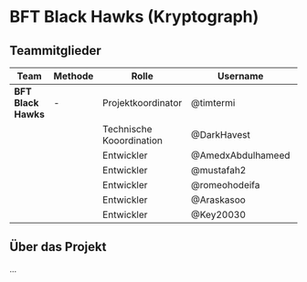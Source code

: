 # BFT Black Hawks (Kryptograph)

## Teammitglieder

| Team    	| Methode 	|Rolle		|Username	|Branch		|
| ----------- 	| ----------- 	|-----------		|-----------	|-----------	|
|**BFT Black Hawks**	|-|Projektkoordinator|@timtermi|AuslesenDerTabelle|
|   		|  |Technische Kooordination|@DarkHavest|MainMenue|
|   		| |Entwickler|@AmedxAbdulhameed|Entfernen|
|   		| |Entwickler|@mustafah2|Zaehlen|
|   		| |Entwickler|@romeohodeifa|Ausgabe|
|   		| |Entwickler|@Araskasoo|Ersetzen|
|   		| |Entwickler|@Key20030|AuslesenChiffre|

## Über das Projekt
...


